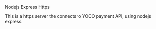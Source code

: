 Nodejs Express Https

This is a https server the connects to YOCO payment API, using nodejs express.